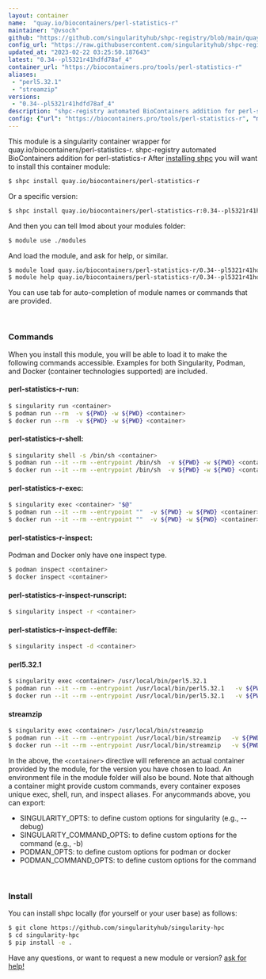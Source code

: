 ```yaml
---
layout: container
name:  "quay.io/biocontainers/perl-statistics-r"
maintainer: "@vsoch"
github: "https://github.com/singularityhub/shpc-registry/blob/main/quay.io/biocontainers/perl-statistics-r/container.yaml"
config_url: "https://raw.githubusercontent.com/singularityhub/shpc-registry/main/quay.io/biocontainers/perl-statistics-r/container.yaml"
updated_at: "2023-02-22 03:25:50.187643"
latest: "0.34--pl5321r41hdfd78af_4"
container_url: "https://biocontainers.pro/tools/perl-statistics-r"
aliases:
 - "perl5.32.1"
 - "streamzip"
versions:
 - "0.34--pl5321r41hdfd78af_4"
description: "shpc-registry automated BioContainers addition for perl-statistics-r"
config: {"url": "https://biocontainers.pro/tools/perl-statistics-r", "maintainer": "@vsoch", "description": "shpc-registry automated BioContainers addition for perl-statistics-r", "latest": {"0.34--pl5321r41hdfd78af_4": "sha256:619e20fb6a280cb1acde2fc836bc20225c3f78d216d12e71edf77b9d3ddfbd5c"}, "tags": {"0.34--pl5321r41hdfd78af_4": "sha256:619e20fb6a280cb1acde2fc836bc20225c3f78d216d12e71edf77b9d3ddfbd5c"}, "docker": "quay.io/biocontainers/perl-statistics-r", "aliases": {"perl5.32.1": "/usr/local/bin/perl5.32.1", "streamzip": "/usr/local/bin/streamzip"}}
---
```


This module is a singularity container wrapper for quay.io/biocontainers/perl-statistics-r.
shpc-registry automated BioContainers addition for perl-statistics-r
After [installing shpc](#install) you will want to install this container module:


```bash
$ shpc install quay.io/biocontainers/perl-statistics-r
```

Or a specific version:

```bash
$ shpc install quay.io/biocontainers/perl-statistics-r:0.34--pl5321r41hdfd78af_4
```

And then you can tell lmod about your modules folder:

```bash
$ module use ./modules
```

And load the module, and ask for help, or similar.

```bash
$ module load quay.io/biocontainers/perl-statistics-r/0.34--pl5321r41hdfd78af_4
$ module help quay.io/biocontainers/perl-statistics-r/0.34--pl5321r41hdfd78af_4
```

You can use tab for auto-completion of module names or commands that are provided.

<br>

### Commands

When you install this module, you will be able to load it to make the following commands accessible.
Examples for both Singularity, Podman, and Docker (container technologies supported) are included.

#### perl-statistics-r-run:

```bash
$ singularity run <container>
$ podman run --rm  -v ${PWD} -w ${PWD} <container>
$ docker run --rm  -v ${PWD} -w ${PWD} <container>
```

#### perl-statistics-r-shell:

```bash
$ singularity shell -s /bin/sh <container>
$ podman run --it --rm --entrypoint /bin/sh  -v ${PWD} -w ${PWD} <container>
$ docker run --it --rm --entrypoint /bin/sh  -v ${PWD} -w ${PWD} <container>
```

#### perl-statistics-r-exec:

```bash
$ singularity exec <container> "$@"
$ podman run --it --rm --entrypoint ""  -v ${PWD} -w ${PWD} <container> "$@"
$ docker run --it --rm --entrypoint ""  -v ${PWD} -w ${PWD} <container> "$@"
```

#### perl-statistics-r-inspect:

Podman and Docker only have one inspect type.

```bash
$ podman inspect <container>
$ docker inspect <container>
```

#### perl-statistics-r-inspect-runscript:

```bash
$ singularity inspect -r <container>
```

#### perl-statistics-r-inspect-deffile:

```bash
$ singularity inspect -d <container>
```


#### perl5.32.1

```bash
$ singularity exec <container> /usr/local/bin/perl5.32.1
$ podman run --it --rm --entrypoint /usr/local/bin/perl5.32.1   -v ${PWD} -w ${PWD} <container> -c " $@"
$ docker run --it --rm --entrypoint /usr/local/bin/perl5.32.1   -v ${PWD} -w ${PWD} <container> -c " $@"
```


#### streamzip

```bash
$ singularity exec <container> /usr/local/bin/streamzip
$ podman run --it --rm --entrypoint /usr/local/bin/streamzip   -v ${PWD} -w ${PWD} <container> -c " $@"
$ docker run --it --rm --entrypoint /usr/local/bin/streamzip   -v ${PWD} -w ${PWD} <container> -c " $@"
```



In the above, the `<container>` directive will reference an actual container provided
by the module, for the version you have chosen to load. An environment file in the
module folder will also be bound. Note that although a container
might provide custom commands, every container exposes unique exec, shell, run, and
inspect aliases. For anycommands above, you can export:

 - SINGULARITY_OPTS: to define custom options for singularity (e.g., --debug)
 - SINGULARITY_COMMAND_OPTS: to define custom options for the command (e.g., -b)
 - PODMAN_OPTS: to define custom options for podman or docker
 - PODMAN_COMMAND_OPTS: to define custom options for the command

<br>

### Install

You can install shpc locally (for yourself or your user base) as follows:

```bash
$ git clone https://github.com/singularityhub/singularity-hpc
$ cd singularity-hpc
$ pip install -e .
```

Have any questions, or want to request a new module or version? [ask for help!](https://github.com/singularityhub/singularity-hpc/issues)
